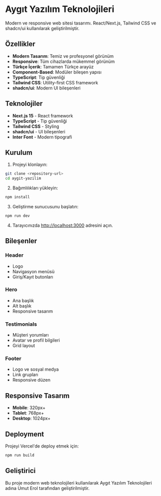 # Aygıt Yazılım Teknolojileri

Modern ve responsive web sitesi tasarımı. React/Next.js, Tailwind CSS ve shadcn/ui kullanılarak geliştirilmiştir.

## Özellikler

- **Modern Tasarım**: Temiz ve profesyonel görünüm
- **Responsive**: Tüm cihazlarda mükemmel görünüm
- **Türkçe İçerik**: Tamamen Türkçe arayüz
- **Component-Based**: Modüler bileşen yapısı
- **TypeScript**: Tip güvenliği
- **Tailwind CSS**: Utility-first CSS framework
- **shadcn/ui**: Modern UI bileşenleri

## Teknolojiler

- **Next.js 15** - React framework
- **TypeScript** - Tip güvenliği
- **Tailwind CSS** - Styling
- **shadcn/ui** - UI bileşenleri
- **Inter Font** - Modern tipografi


##  Kurulum

1. Projeyi klonlayın:
```bash
git clone <repository-url>
cd aygit-yazilim
```

2. Bağımlılıkları yükleyin:
```bash
npm install
```

3. Geliştirme sunucusunu başlatın:
```bash
npm run dev
```

4. Tarayıcınızda [http://localhost:3000](http://localhost:3000) adresini açın.


## Bileşenler

### Header
- Logo
- Navigasyon menüsü
- Giriş/Kayıt butonları

### Hero
- Ana başlık
- Alt başlık
- Responsive tasarım

### Testimonials
- Müşteri yorumları
- Avatar ve profil bilgileri
- Grid layout

### Footer
- Logo ve sosyal medya
- Link grupları
- Responsive düzen

## Responsive Tasarım

- **Mobile**: 320px+
- **Tablet**: 768px+
- **Desktop**: 1024px+

## Deployment

Projeyi Vercel'de deploy etmek için:

```bash
npm run build
```

## Geliştirici

Bu proje modern web teknolojileri kullanılarak Aygıt Yazılım Teknolojileri adına Umut Erol tarafından geliştirilmiştir.
